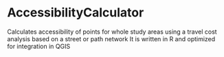 # AccessibilityCalculator
Calculates accessibility of points for whole study areas using a travel cost analysis based on a street or path network
It is written in R and optimized for integration in QGIS
